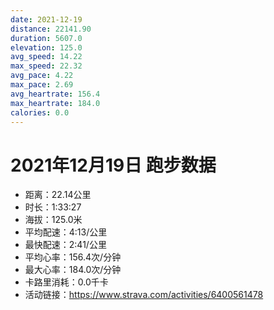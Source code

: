 ```yaml
---
date: 2021-12-19
distance: 22141.90
duration: 5607.0
elevation: 125.0
avg_speed: 14.22
max_speed: 22.32
avg_pace: 4.22
max_pace: 2.69
avg_heartrate: 156.4
max_heartrate: 184.0
calories: 0.0
---
```


# 2021年12月19日 跑步数据

- 距离：22.14公里
- 时长：1:33:27
- 海拔：125.0米
- 平均配速：4:13/公里
- 最快配速：2:41/公里
- 平均心率：156.4次/分钟
- 最大心率：184.0次/分钟
- 卡路里消耗：0.0千卡
- 活动链接：https://www.strava.com/activities/6400561478
